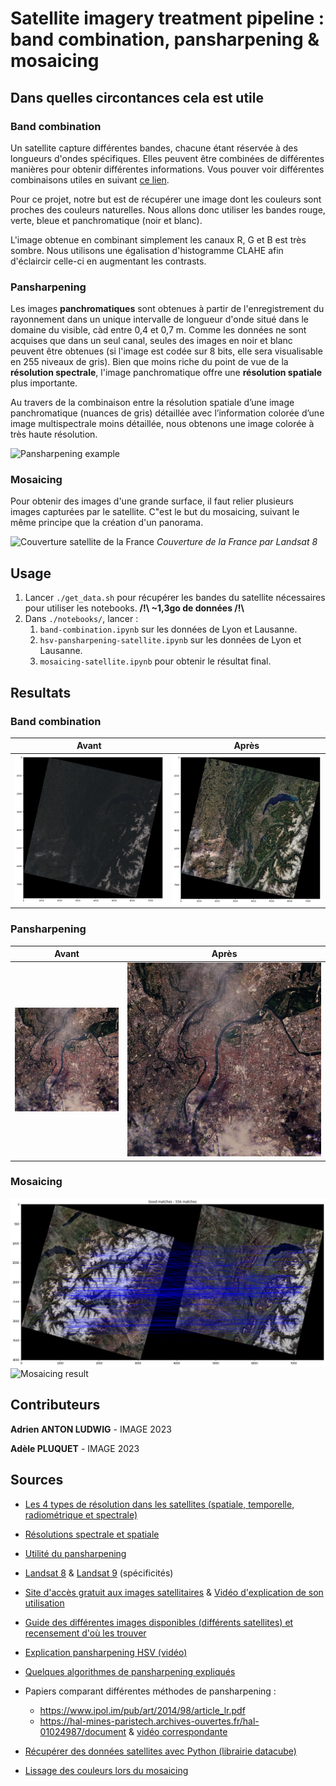 # Satellite imagery treatment pipeline : band combination, pansharpening & mosaicing

## Dans quelles circontances cela est utile

### Band combination

Un satellite capture différentes bandes, chacune étant réservée à des longueurs d'ondes spécifiques. Elles peuvent être combinées de différentes manières pour obtenir différentes informations. Vous pouver voir différentes combinaisons utiles en suivant [ce lien](https://gisgeography.com/landsat-8-bands-combinations/).

Pour ce projet, notre but est de récupérer une image dont les couleurs sont proches des couleurs naturelles. Nous allons donc utiliser les bandes rouge, verte, bleue et panchromatique (noir et blanc).

L'image obtenue en combinant simplement les canaux R, G et B est très sombre. Nous utilisons une égalisation d'histogramme CLAHE afin d'éclaircir celle-ci en augmentant les contrasts.

### Pansharpening

Les images **panchromatiques** sont obtenues à partir de l'enregistrement du rayonnement dans un unique intervalle de longueur d'onde situé dans le domaine du visible, càd entre 0,4 et 0,7 m.
Comme les données ne sont acquises que dans un seul canal, seules des images en noir et blanc peuvent être obtenues (si l'image est codée sur 8 bits, elle sera visualisable en 255 niveaux de gris). Bien que moins riche du point de vue de la **résolution spectrale**, l'image panchromatique offre une **résolution spatiale** plus importante.

Au travers de la combinaison entre la résolution spatiale d’une image panchromatique (nuances de gris)
détaillée avec l’information colorée d’une image multispectrale moins détaillée, nous obtenons une 
image colorée à très haute résolution.

![Pansharpening example](https://www.geosage.com/highview/figures/definition_qb.gif)

### Mosaicing

Pour obtenir des images d'une grande surface, il faut relier plusieurs images capturées par le satellite. C"est le but du mosaicing, suivant le même principe que la création d'un panorama.

![Couverture satellite de la France](https://images-ext-2.discordapp.net/external/4p7SjYIcn5f5iLTYfIfMQNWeuqEz8khNw533A643jfU/%3Ft%3D1392906248652/https/ids.equipex-geosud.fr/documents/10180/26536/emrpise_france_landsat8.jpg/fd1e7f5b-30b6-4de0-9f5f-51374f011655?width=1064&height=684)
*Couverture de la France par Landsat 8*

## Usage

1. Lancer `./get_data.sh` pour récupérer les bandes du satellite nécessaires pour utiliser les notebooks. **/!\ ~1,3go de données /!\\**
2. Dans `./notebooks/`, lancer :
    1. `band-combination.ipynb` sur les données de Lyon et Lausanne.
    2. `hsv-pansharpening-satellite.ipynb` sur les données de Lyon et Lausanne.
    3. `mosaicing-satellite.ipynb` pour obtenir le résultat final.

## Resultats

### Band combination

| Avant | Après |
| ------ | ------|
| ![Band combination before](/images/results/band_combination_dark.png) | ![Band combination after](/images/results/band_combination_bright.png) |

### Pansharpening

| Avant | Après |
| ------ | ----- |
| ![Pansharpening before](/images/results/lyon_rgb.png) | ![Pansharpening after](/images/results/lyon_pansharpened.png) |

### Mosaicing

![Mosaicing matching](/images/results/matching_color.png)
![Mosaicing result](/images/results/mosaic_color_hd.jpeg)

## Contributeurs

**Adrien ANTON LUDWIG** - IMAGE 2023

**Adèle PLUQUET** - IMAGE 2023

## Sources

- [Les 4 types de résolution dans les satellites (spatiale, temporelle, radiométrique et spectrale)](https://eo.belspo.be/fr/actualites/resolution-spectrale)

- [Résolutions spectrale et spatiale](https://eo.belspo.be/fr/les-images-de-teledetection)

- [Utilité du pansharpening](https://eos.com/make-an-analysis/panchromatic/)

- [Landsat 8](https://www.usgs.gov/landsat-missions/landsat-8) & [Landsat 9](https://www.usgs.gov/landsat-missions/landsat-9) (spécificités)

- [Site d'accès gratuit aux images satellitaires](https://earthexplorer.usgs.gov/) & [Vidéo d'explication de son utilisation](https://www.youtube.com/watch?v=GmwBJT3ioao&ab_channel=KlasKarlsson)

- [Guide des différentes images disponibles (différents satellites) et recensement d'où les trouver](https://ids.equipex-geosud.fr/web/guest/images-landsat-8)

- [Explication pansharpening HSV (vidéo)](https://www.youtube.com/watch?v=-139c169pKQ&ab_channel=ThalesSehnK%C3%B6rting)

- [Quelques algorithmes de pansharpening expliqués](https://pro.arcgis.com/fr/pro-app/latest/help/analysis/raster-functions/fundamentals-of-pan-sharpening-pro.htm)

- Papiers comparant différentes méthodes de pansharpening :
    - https://www.ipol.im/pub/art/2014/98/article_lr.pdf
    - https://hal-mines-paristech.archives-ouvertes.fr/hal-01024987/document  & [vidéo correspondante](https://www.youtube.com/watch?v=9TgU6migUy0&ab_channel=MITEducation)

- [Récupérer des données satellites avec Python (librairie datacube)](https://docs.dea.ga.gov.au/notebooks/Frequently_used_code/Pan_sharpening_Brovey.html)

- [Lissage des couleurs lors du mosaicing](https://hal.archives-ouvertes.fr/hal-01373314/file/cresson2015.pdf)

